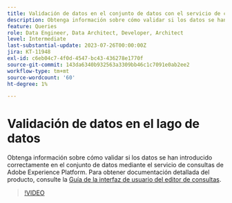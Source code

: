 ```yaml
---
title: Validación de datos en el conjunto de datos con el servicio de consultas
description: Obtenga información sobre cómo validar si los datos se han introducido correctamente en el conjunto de datos mediante el servicio de consultas de Adobe Experience Platform.
feature: Queries
role: Data Engineer, Data Architect, Developer, Architect
level: Intermediate
last-substantial-update: 2023-07-26T00:00:00Z
jira: KT-11948
exl-id: c6eb04c7-4f0d-4547-bc43-436278e1770f
source-git-commit: 143da6340b932563a3309bb46c1c7091e0ab2ee2
workflow-type: tm+mt
source-wordcount: '60'
ht-degree: 1%

---
```


# Validación de datos en el lago de datos

Obtenga información sobre cómo validar si los datos se han introducido correctamente en el conjunto de datos mediante el servicio de consultas de Adobe Experience Platform. Para obtener documentación detallada del producto, consulte la [Guía de la interfaz de usuario del editor de consultas](https://experienceleague.adobe.com/docs/experience-platform/query/home.html?lang=es).

>[!VIDEO](https://video.tv.adobe.com/v/3416130?learn=on)
